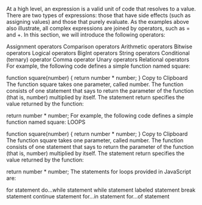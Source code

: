At a high level, an expression is a valid unit of code that resolves to a value. There are two types of expressions: those that have side effects (such as assigning values) and those that purely evaluate.
As the examples above also illustrate, all complex expressions are joined by operators, such as = and +. In this section, we will introduce the following operators:

Assignment operators
Comparison operators
Arithmetic operators
Bitwise operators
Logical operators
BigInt operators
String operators
Conditional (ternary) operator
Comma operator
Unary operators
Relational operators
For example, the following code defines a simple function named square:

function square(number) {
  return number * number;
}
Copy to Clipboard
The function square takes one parameter, called number. The function consists of one statement that says to return the parameter of the function (that is, number) multiplied by itself. The statement return specifies the value returned by the function:

return number * number;
For example, the following code defines a simple function named square:
LOOPS

function square(number) {
  return number * number;
}
Copy to Clipboard
The function square takes one parameter, called number. The function consists of one statement that says to return the parameter of the function (that is, number) multiplied by itself. The statement return specifies the value returned by the function:

return number * number;
The statements for loops provided in JavaScript are:

for statement
do...while statement
while statement
labeled statement
break statement
continue statement
for...in statement
for...of statement
